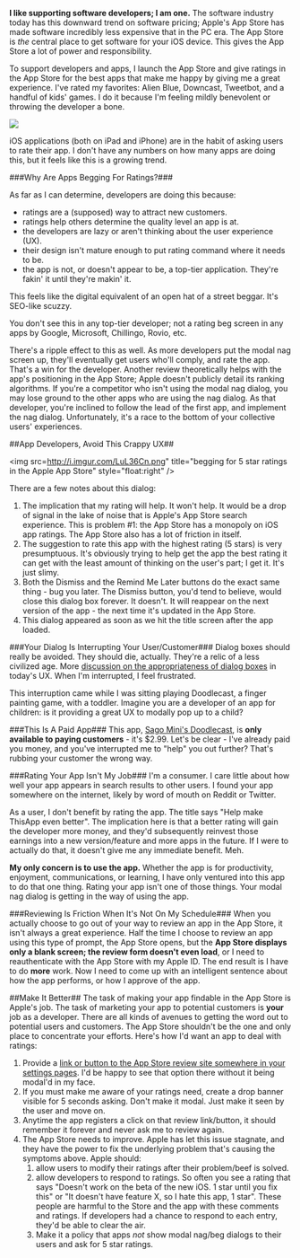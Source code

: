 <!--{PublishedOn:"Dec 26 2013",Title:"iOS Applications Are Begging For Ratings In The App Store. They Shouldn't, But It's Hard To Blame Them.",Intro:"iOS apps are asking users with a modal dialog box to rate the app on the App Store. This is annoying, it interrupts the user, and makes the app look bad. These nag screens are a symptom of an underlying problem with Apple's App Store."} -->
	
**I like supporting software developers; I am one.** The software industry today has this downward trend on software pricing; Apple's App Store has made software incredibly less expensive that in the PC era. The App Store is *the* central place to get software for your iOS device. This gives the App Store a lot of power and responsibility.

To support developers and apps, I launch the App Store and give ratings in the App Store for the best apps that make me happy by giving me a great experience. I've rated my favorites: Alien Blue, Downcast, Tweetbot, and a handful of kids' games. I do it because I'm feeling mildly benevolent or throwing the developer a bone.

![](https://pbs.twimg.com/media/BcXX17gCcAEH0yK.png)
iOS applications (both on iPad and iPhone) are in the habit of asking users to rate their app. I don't have any numbers on how many apps are doing this, but it feels like this is a growing trend.

###Why Are Apps Begging For Ratings?###

As far as I can determine, developers are doing this because:

* ratings are a (supposed) way to attract new customers.
* ratings help others determine the quality level an app is at.
* the developers are lazy or aren't thinking about the user experience (UX).
* their design isn't mature enough to put rating command where it needs to be.
* the app is not, or doesn't appear to be, a top-tier application. They're fakin' it until they're makin' it.

This feels like the digital equivalent of an open hat of a street beggar. It's SEO-like scuzzy.

You don't see this in any top-tier developer; not a rating beg screen in any apps by Google, Microsoft, Chillingo, Rovio, etc. 

There's a ripple effect to this as well. As more developers put the modal nag screen up, they'll eventually get users who'll comply, and rate the app. That's a win for the developer. Another review theoretically helps with the app's positioning in the App Store; Apple doesn't publicly detail its ranking algorithms. If you're a competitor who isn't using the modal nag dialog, you may lose ground to the other apps who are using the nag dialog. As that developer, you're inclined to follow the lead of the first app, and implement the nag dialog. Unfortunately, it's a race to the bottom of your collective users' experiences.

##App Developers, Avoid This Crappy UX##

<img src=http://i.imgur.com/LuL36Cn.png" title="begging for 5 star ratings in the Apple App Store" style="float:right" />

 There are a few notes about this dialog:
 
1. The implication that my rating will help. It won't help. It would be a drop of signal in the lake of noise that is Apple's App Store search experience. This is problem #1: the App Store has a monopoly on iOS app ratings. The App Store also has a lot of friction in itself. 
2. The suggestion to rate this app with the highest rating (5 stars) is very presumptuous. It's obviously trying to help get the app the best rating it can get with the least amount of thinking on the user's part; I get it. It's just slimy.
3. Both the Dismiss and the Remind Me Later buttons do the exact same thing - bug you later.   The Dismiss button, you'd tend to believe, would close this dialog box forever. It doesn't. It will reappear on the next version of the app - the next time it's updated in the App Store.
4. This dialog appeared as soon as we hit the title screen after the app loaded.
 

###Your Dialog Is Interrupting Your User/Customer###
Dialog boxes should really be avoided. They should die, actually. They're a relic of a less civilized age. More [discussion on the appropriateness of dialog boxes](http://ux.stackexchange.com/questions/4318/should-dialogs-be-avoided-in-modern-applications) in today's UX. When I'm interrupted, I feel frustrated.

This interruption came while I was sitting playing Doodlecast, a finger painting game, with a toddler. Imagine you are a developer of an app for children: is it providing a great UX to modally pop up to a child?

###This Is A Paid App###
This app, [Sago Mini's Doodlecast](https://itunes.apple.com/ca/app/sago-mini-doodlecast/id469487373?mt=8), is **only available to paying customers** - it's $2.99. Let's be clear - I've already paid you money, and you've interrupted me to "help" you out further? That's rubbing your customer the wrong way. 

###Rating Your App Isn't My Job###
I'm a consumer. I care little about how well your app appears in search results to other users. I found your app somewhere on the internet, likely by word of mouth on Reddit or Twitter.

As a user, I don't benefit by rating the app. The title says "Help make ThisApp even better". The implication here is that a better rating will gain the developer more money, and they'd subsequently reinvest those earnings into a new version/feature and more apps in the future. If I were to actually do that, it doesn't give me any immediate benefit. Meh.

**My only concern is to use the app.** Whether the app is for productivity, enjoyment, communications, or learning, I have only ventured into this app to do that one thing. Rating your app isn't one of those things. Your modal nag dialog is getting in the way of using the app.

###Reviewing Is Friction When It's Not On My Schedule###
When you actually choose to go out of your way to review an app in the App Store, it isn't always a great experience. Half the time I choose to review an app using this type of prompt, the App Store opens, but the **App Store displays only a blank screen; the review form doesn't even load**, or I need to reauthenticate with the App Store with my Apple ID. The end result is I have to do **more** work. Now I need to come up with an intelligent sentence about how the app performs, or how I approve of the app.

##Make It Better##
The task of making your app findable in the App Store is Apple's job. The task of marketing your app to potential customers is **your** job as a developer. There are all kinds of avenues to getting the word out to potential users and customers. The App Store shouldn't be the one and only place to concentrate your efforts. Here's how I'd want an app to deal with ratings:

1. Provide a <a href="http://i.imgur.com/gJGSEJK.png">link or button to the App Store review site somewhere in your settings pages</a>. I'd be happy to see that option there without it being modal'd in my face.
2. If you must make me aware of your ratings need, create a drop banner visible for 5 seconds asking. Don't make it modal. Just make it seen by the user and move on.
3. Anytime the app registers a click on that review link/button, it should remember it forever and never ask me to review again.
4. The App Store needs to improve. Apple has let this issue stagnate, and they have the power to fix the underlying problem that's causing the symptoms above. Apple should:
    1. allow users to modify their ratings after their problem/beef is solved.
    2. allow developers to respond to ratings. So often you see a rating that says "Doesn't work on the beta of the new iOS. 1 star until you fix this" or "It doesn't have feature X, so I hate this app, 1 star". These people are harmful to the Store and the app with these comments and ratings. If developers had a chance to respond to each entry, they'd be able to clear the air.
    3. Make it a policy that apps *not* show modal nag/beg dialogs to their users and ask for 5 star ratings.